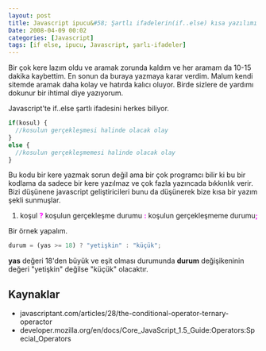 ```yaml
---
layout: post
title: Javascript ipucu&#58; Şartlı ifadelerin(if..else) kısa yazılımı
Date: 2008-04-09 00:02
categories: [Javascript]
tags: [if else, ipucu, Javascript, şarlı-ifadeler]
---
```


Bir çok kere lazım oldu ve aramak zorunda kaldım ve her aramam da 10-15
dakika kaybettim. En sonun da buraya yazmaya karar verdim. Malum kendi
sitemde aramak daha kolay ve hatırda kalıcı oluyor. Birde sizlere de
yardımı dokunur bir ihtimal diye yazıyorum.

Javascript'te if..else şartlı ifadesini herkes biliyor.

```javascript
if(kosul) { 
  //kosulun gerçekleşmesi halinde olacak olay 
} 
else { 
  //kosulun gerçekleşmemesi halinde olacak olay 
}
```

Bu kodu bir kere yazmak sorun değil ama bir çok programcı bilir ki bu
bir kodlama da sadece bir kere yazılmaz ve çok fazla yazıncada bıkkınlık
verir. Bizi düşünene javascript geliştiricileri bunu da düşünerek bize
kısa bir yazım şekli sunmuşlar.

1.  koşul <span style="color:#FF00FF; font-weight:bold">?</span> koşulun
    gerçekleşme durumu
    <span style="color:#FF00FF; font-weight:bold">:</span> koşulun
    gerçekleşmeme
    durumu<span style="color:#FF00FF; font-weight:bold">;</span>

Bir örnek yapalım.

```javascript
durum = (yas >= 18) ? "yetişkin" : "küçük";
```

**yas** değeri 18'den büyük ve eşit olması durumunda **durum**
değişikeninin değeri "yetişkin" değilse "küçük" olacaktır.

## Kaynaklar

-   javascriptant.com/articles/28/the-conditional-operator-ternary-operactor
-   developer.mozilla.org/en/docs/Core_JavaScript_1.5_Guide:Operators:Special_Operators